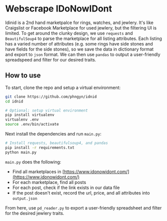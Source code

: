 # Webscrape IDoNowIDont
Idinid is a 2nd hand marketpalce for rings, watches, and jewlery. It's like Craigslist or Facebook Marketplace for used jewlery, but the filtering UI is limited.
To get around the clunky design, we use `requests` and `BeautifulSoup4` to parse the marketplace for all listing attributes. Each listing has a varied number of attributes (e.g. some rings have side stones and have fields for the side stones), so we save the data in dictionary format and export to `json` format.
We can then use `pandas` to output a user-friendly spreadspeed and filter for our desired traits.

## How to use

To start, clone the repo and setup a virtual environment:

```bash
git clone https://github.com/phngyn/idnid
cd idnid

# Optional: setup virtual environment
pip install virtualenv
virtualenv .env
source .env/bin/activate
```

Next install the dependencies and run `main.py`: 

```bash
# Install requests, beautifulsoup4, and pandas
pip install -r requirements.txt
python main.py
```

`main.py` does the following:
  - Find all marketplaces in [https://www.idonowidont.com/](https://www.idonowidont.com/)
  - For each marketplace, find all posts
  - For each post, check if the link exists in our data file
  - If the post doesn't exist, record the url, price, and all attributes into `output.json`

From here, use `pd_reader.py` to export a user-friendly spreadsheet and filter for the desired jewlery traits.